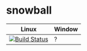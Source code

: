 # snowball
Linux | Window
------------ | -------------
[![Build Status](https://travis-ci.org/devchild/spartan.svg?branch=master)](https://travis-ci.org/devchild/spartan) | ?
